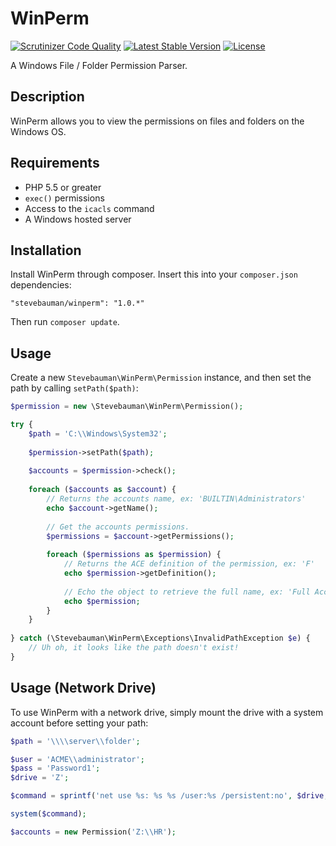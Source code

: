 # WinPerm
[![Scrutinizer Code Quality](https://img.shields.io/scrutinizer/g/stevebauman/winperm/master.svg?style=flat-square)](https://scrutinizer-ci.com/g/stevebauman/winperm/?branch=master)
[![Latest Stable Version](https://img.shields.io/packagist/v/stevebauman/winperm.svg?style=flat-square)](https://packagist.org/packages/stevebauman/winperm)
[![License](https://img.shields.io/packagist/l/stevebauman/winperm.svg?style=flat-square)](https://packagist.org/packages/stevebauman/winperm)

A Windows File / Folder Permission Parser.

## Description

WinPerm allows you to view the permissions on files and folders on the Windows OS.

## Requirements

- PHP 5.5 or greater
- `exec()` permissions
- Access to the `icacls` command
- A Windows hosted server

## Installation

Install WinPerm through composer. Insert this into your `composer.json` dependencies:

    "stevebauman/winperm": "1.0.*"

Then run `composer update`.

## Usage

Create a new `Stevebauman\WinPerm\Permission` instance, and then set the path by calling `setPath($path)`:

```php
$permission = new \Stevebauman\WinPerm\Permission();

try {
    $path = 'C:\\Windows\System32';
    
    $permission->setPath($path);
    
    $accounts = $permission->check();
    
    foreach ($accounts as $account) {
        // Returns the accounts name, ex: 'BUILTIN\Administrators'
        echo $account->getName();
        
        // Get the accounts permissions.
        $permissions = $account->getPermissions();
        
        foreach ($permissions as $permission) {
            // Returns the ACE definition of the permission, ex: 'F'
            echo $permission->getDefinition();
            
            // Echo the object to retrieve the full name, ex: 'Full Access'
            echo $permission;
        }
    }
    
} catch (\Stevebauman\WinPerm\Exceptions\InvalidPathException $e) {
    // Uh oh, it looks like the path doesn't exist!
}
```

## Usage (Network Drive)

To use WinPerm with a network drive, simply mount the drive with a system account before setting your path:

```php
$path = '\\\\server\\folder';

$user = 'ACME\\administrator';
$pass = 'Password1';
$drive = 'Z';

$command = sprintf('net use %s: %s %s /user:%s /persistent:no', $drive, $path, $password, $username);

system($command);

$accounts = new Permission('Z:\\HR');
```
